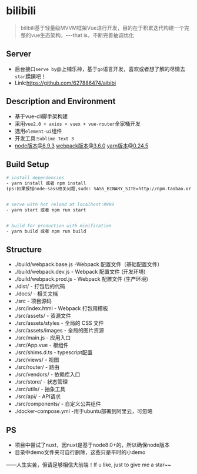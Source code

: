 # bilibili

> bilibili基于轻量级MVVM框架Vue进行开发，目的在于积累迭代构建一个完整的vue生态架构，---that is，不断完善抽调优化

## Server

- 后台接口`serve by`@上铺乐神，基于`go`语言开发，喜欢或者想了解的尽情去`star`蹂躏吧！
- Link:https://github.com/627886474/aibibi

## Description and Environment

- 基于vue-cli脚手架构建
- 采用`vue2.0 + axios + vuex + vue-router`全家桶开发
- 选用`element-ui`组件
- 开发工具:`Sublime Text 3`
- node版本@8.9.3   webpack版本@3.6.0    yarn版本@0.24.5

## Build Setup

``` bash
# install dependencies
- yarn install 或者 npm install
(ps:如果报错node-sass相关问题,sudo: SASS_BINARY_SITE=http://npm.taobao.org/mirrors/node-sass npm rebuild node-sass)


# serve with hot reload at localhost:8989
- yarn start 或者 npm run start


# build for production with minification
- yarn build 或者 npm run build

```

## Structure

- ./build/webpack.base.js -Webpack 配置文件（基础配置文件）
- ./build/webpack.dev.js - Webpack 配置文件 (开发环境)
- ./build/webpack.prod.js - Webpack 配置文件 (生产环境)
- ./dist/ - 打包后的代码
- ./docs/ - 相关文档
- ./src - 项目源码
- ./src/index.html - Webpack 打包用模板
- ./src/assets/ - 资源文件
- ./src/assets/styles - 全局的 CSS 文件
- ./src/assets/images - 全局的图片资源
- ./src/main.js - 应用入口
- ./src/App.vue - 根组件
- ./src/shims.d.ts - typescript配置
- ./src/views/ - 视图
- ./src/router/ - 路由
- ./src/vendors/ - 依赖库入口
- ./src/store/ - 状态管理
- ./src/utils/ - 抽象工具
- ./src/api/ - API请求
- ./src/components/ - 自定义公共组件
- ./docker-compose.yml -用于ubuntu部署到阿里云，可忽略

## PS
- 项目中尝试了nuxt，因nuxt是基于node8.0+的，所以确保node版本
- 目录中demo文件夹可自行删除，这些只是平时的小demo


 ——人生实苦，但请足够相信大前端！If u like, just to give me a star~~
